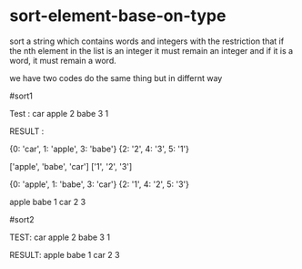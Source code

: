 # sort-element-base-on-type
 sort a string which contains words and integers with the restriction that if the nth element in the list is an integer it must remain an integer and if it is a word, it must remain a word.
 
 we have two codes do the same thing but in differnt way 
 
 #sort1 
 
 Test : 
 car apple 2 babe 3 1
 
RESULT :

{0: 'car', 1: 'apple', 3: 'babe'}
{2: '2', 4: '3', 5: '1'}

['apple', 'babe', 'car']
['1', '2', '3']

{0: 'apple', 1: 'babe', 3: 'car'}
{2: '1', 4: '2', 5: '3'}

apple babe 1 car 2 3



#sort2 


TEST:
car apple 2 babe 3 1

RESULT:
apple babe 1 car 2 3
